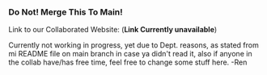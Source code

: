 ### Do Not! Merge This To Main!

Link to our Collaborated Website: (**Link Currently unavailable**)

Currently not working in progress, yet due to Dept. reasons, as stated from mi README file on main branch in case ya didn't read it, also if anyone in the collab have/has free time, feel free to change some stuff here. -Ren